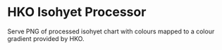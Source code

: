 # HKO Isohyet Processor
Serve PNG of processed isohyet chart with colours mapped to a colour gradient provided by HKO.
